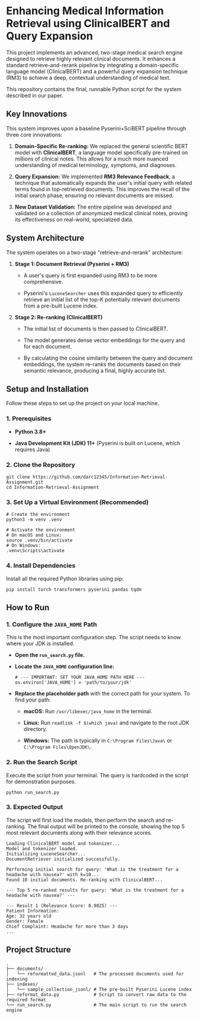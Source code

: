 # Enhancing Medical Information Retrieval using ClinicalBERT and Query Expansion

This project implements an advanced, two-stage medical search engine designed to retrieve highly relevant clinical documents. It enhances a standard retrieve-and-rerank pipeline by integrating a domain-specific language model (ClinicalBERT) and a powerful query expansion technique (RM3) to achieve a deep, contextual understanding of medical text.

This repository contains the final, runnable Python script for the system described in our paper.

## Key Innovations

This system improves upon a baseline Pyserini+SciBERT pipeline through three core innovations:

1. **Domain-Specific Re-ranking:** We replaced the general scientific BERT model with **ClinicalBERT**, a language model specifically pre-trained on millions of clinical notes. This allows for a much more nuanced understanding of medical terminology, symptoms, and diagnoses.
    
2. **Query Expansion:** We implemented **RM3 Relevance Feedback**, a technique that automatically expands the user's initial query with related terms found in top-retrieved documents. This improves the recall of the initial search phase, ensuring no relevant documents are missed.
    
3. **New Dataset Validation:** The entire pipeline was developed and validated on a collection of anonymized medical clinical notes, proving its effectiveness on real-world, specialized data.
    

## System Architecture

The system operates on a two-stage "retrieve-and-rerank" architecture:

1. **Stage 1: Document Retrieval (Pyserini + RM3)**
    
    - A user's query is first expanded using RM3 to be more comprehensive.
        
    - Pyserini's `LuceneSearcher` uses this expanded query to efficiently retrieve an initial list of the top-K potentially relevant documents from a pre-built Lucene index.
        
2. **Stage 2: Re-ranking (ClinicalBERT)**
    
    - The initial list of documents is then passed to ClinicalBERT.
        
    - The model generates dense vector embeddings for the query and for each document.
        
    - By calculating the cosine similarity between the query and document embeddings, the system re-ranks the documents based on their semantic relevance, producing a final, highly accurate list.
        

## Setup and Installation

Follow these steps to set up the project on your local machine.

### 1. Prerequisites

- **Python 3.8+**
    
- **Java Development Kit (JDK) 11+** (Pyserini is built on Lucene, which requires Java)
    

### 2. Clone the Repository

```
git clone https://github.com/darc12345/Information-Retrieval-Assignment.git
cd Information-Retrieval-Assignment
```

### 3. Set Up a Virtual Environment (Recommended)

```
# Create the environment
python3 -m venv .venv

# Activate the environment
# On macOS and Linux:
source .venv/bin/activate
# On Windows:
.venv\Scripts\activate
```

### 4. Install Dependencies

Install all the required Python libraries using pip:

```
pip install torch transformers pyserini pandas tqdm
```

## How to Run

### 1. Configure the `JAVA_HOME` Path

This is the most important configuration step. The script needs to know where your JDK is installed.

- **Open the `run_search.py` file.**
    
- **Locate the `JAVA_HOME` configuration line:**
    
    ```
    # --- IMPORTANT: SET YOUR JAVA_HOME PATH HERE ---
    os.environ['JAVA_HOME'] = 'path/to/your/jdk' 
    ```
    
- **Replace the placeholder path** with the correct path for your system. To find your path:
    
    - **macOS:** Run `/usr/libexec/java_home` in the terminal.
        
    - **Linux:** Run `readlink -f $(which java)` and navigate to the root JDK directory.
        
    - **Windows:** The path is typically in `C:\Program Files\Java\` or `C:\Program Files\OpenJDK\`.
        

### 2. Run the Search Script

Execute the script from your terminal. The query is hardcoded in the script for demonstration purposes.

```
python run_search.py
```

### 3. Expected Output

The script will first load the models, then perform the search and re-ranking. The final output will be printed to the console, showing the top 5 most relevant documents along with their relevance scores.

```
Loading ClinicalBERT model and tokenizer...
Model and tokenizer loaded.
Initializing LuceneSearcher...
DocumentRetriever initialized successfully.

Performing initial search for query: 'What is the treatment for a headache with nausea?' with k=10...
Found 10 initial documents. Re-ranking with ClinicalBERT...

--- Top 5 re-ranked results for query: 'What is the treatment for a headache with nausea?' ---

--- Result 1 (Relevance Score: 0.9825) ---
Patient Information:
Age: 32 years old  
Gender: Female  
Chief Complaint: Headache for more than 3 days  
...
```

## Project Structure

```
.
├── documents/
│   └── reformatted_data.jsonl   # The processed documents used for indexing
├── indexes/
│   └── sample_collection_jsonl/ # The pre-built Pyserini Lucene index
├── reformat_data.py             # Script to convert raw data to the required format
└── run_search.py                # The main script to run the search engine
```
